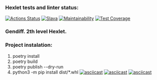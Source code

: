 ### Hexlet tests and linter status:
[![Actions Status](https://github.com/bestolkovy/python-project-50/actions/workflows/hexlet-check.yml/badge.svg)](https://github.com/bestolkovy/python-project-50/actions)
[![Slava](https://github.com/bestolkovy/python-project-50/actions/workflows/bykoff.yml/badge.svg)](https://github.com/bestolkovy/python-project-50/actions/workflows/bykoff.yml)
[![Maintainability](https://api.codeclimate.com/v1/badges/774b3c7105cd5d07db42/maintainability)](https://codeclimate.com/github/bestolkovy/python-project-50/maintainability)
[![Test Coverage](https://api.codeclimate.com/v1/badges/774b3c7105cd5d07db42/test_coverage)](https://codeclimate.com/github/bestolkovy/python-project-50/test_coverage)
### Gendiff. 2th level Hexlet.
### Project instalation: 
1. poetry install
2. poetry build
3. poetry publish --dry-run
4. python3 -m pip install  dist/*.whl
[![asciicast](https://asciinema.org/a/gh2IrNKLypoEJ5Ozi9uLvtFJz.svg)](https://asciinema.org/a/gh2IrNKLypoEJ5Ozi9uLvtFJz)
[![asciicast](https://asciinema.org/a/667038.svg)](https://asciinema.org/a/667038)
[![asciicast](https://asciinema.org/a/f39ROIDhvsmzCPY92KXqotbXi.svg)](https://asciinema.org/a/f39ROIDhvsmzCPY92KXqotbXi)
